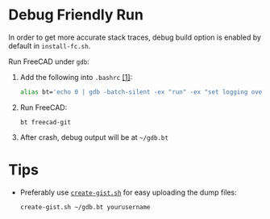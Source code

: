 # Debug Friendly Run 

In order to get more accurate stack traces, debug build option is enabled by default in `install-fc.sh`. 

Run FreeCAD under `gdb`:

1. Add the following into `.bashrc` [[1]](https://blog.cryptomilk.org/2010/12/23/gdb-backtrace-to-file/):

    ```bash
    alias bt='echo 0 | gdb -batch-silent -ex "run" -ex "set logging overwrite on" -ex "set logging file gdb.bt" -ex "set logging on" -ex "set pagination off" -ex "handle SIG33 pass nostop noprint" -ex "echo backtrace:\n" -ex "backtrace full" -ex "echo \n\nregisters:\n" -ex "info registers" -ex "echo \n\ncurrent instructions:\n" -ex "x/16i \$pc" -ex "echo \n\nthreads backtrace:\n" -ex "thread apply all backtrace" -ex "set logging off" -ex "quit" --args'
    ```

2. Run FreeCAD:

       bt freecad-git

3. After crash, debug output will be at `~/gdb.bt`

# Tips 

* Preferably use [`create-gist.sh`](https://github.com/ceremcem/create-gist) for easy uploading the dump files:

      create-gist.sh ~/gdb.bt yourusername


